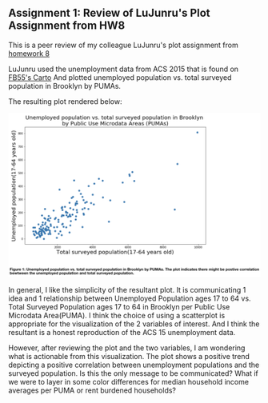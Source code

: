 ## Assignment 1: Review of LuJunru's Plot Assignment from HW8

This is a peer review of my colleague LuJunru's plot assignment from [homework 8](https://github.com/LuJunru/PUI2018_lj1230/tree/master/HW8_lj1230)

LuJunru used the unemployment data from ACS 2015 that is found on [FB55's Carto](https://nyu.carto.com/tables/acs15/public) And plotted unemployed population vs. total surveyed population in Brooklyn by PUMAs.

The resulting plot rendered below:

![lj1230plot](../HW9_yg833/lj1230plot.png)

In general, I like the simplicity of the resultant plot. It is communicating 1 idea and 1 relationship between Unemployed Population ages 17 to 64 vs. Total Surveyed Population ages 17 to 64 in Brooklyn per Public Use Microdata Area(PUMA). I think the choice of using a scatterplot is appropriate for the visualization of the 2 variables of interest. And I think the resultant is a honest reproduction of the ACS 15 unemployment data. 

However, after reviewing the plot and the two variables, I am wondering what is actionable from this visualization. The plot shows a positive trend depicting a positive correlation between unemployment populations and the surveyed population. Is this the only message to be communicated? What if we were to layer in some color differences for median household income averages per PUMA or rent burdened households?  
